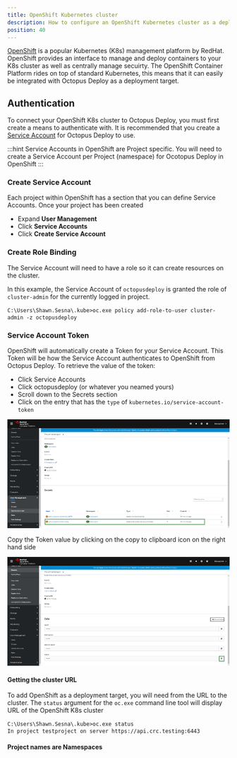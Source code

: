 ```yaml
---
title: OpenShift Kubernetes cluster
description: How to configure an OpenShift Kubernetes cluster as a deployment target in Octopus
position: 40
---
```


[OpenShift](https://www.openshift.com/) is a popular Kubernetes (K8s) management platform by RedHat.  OpenShift provides an interface to manage and deploy containers to your K8s cluster as well as centrally manage secuirty.  The OpenShift Container Platform rides on top of standard Kubernetes, this means that it can easily be integrated with Octopus Deploy as a deployment target.

## Authentication
To connect your OpenShift K8s cluster to Octopus Deploy, you must first create a means to authenticate with.  It is recommended that you create a [Service Account](https://docs.openshift.com/container-platform/4.4/authentication/understanding-and-creating-service-accounts.html) for Octopus Deploy to use.

:::hint
Service Accounts in OpenShift are Project specific.  You will need to create a Service Account per Project (namespace) for Ocotopus Deploy in OpenShift
:::

### Create Service Account
Each project within OpenShift has a section that you can define Service Accounts.  Once your project has been created

- Expand **User Management**
- Click **Service Accounts**
- Click **Create Service Account**

### Create Role Binding
The Service Account will need to have a role so it can create resources on the cluster.

In this example, the Service Account of `octopusdeploy` is granted the role of `cluster-admin` for the currently logged in project.
```
C:\Users\Shawn.Sesna\.kube>oc.exe policy add-role-to-user cluster-admin -z octopusdeploy
```

### Service Account Token
OpenShift will automatically create a Token for your Service Account.  This Token will be how the Service Account authenticates to OpenShift from Octopus Deploy.  To retrieve the value of the token:

- Click Service Accounts
- Click octopusdeploy (or whatever you neamed yours)
- Scroll down to the Secrets section
- Click on the entry that has the `type` of `kubernetes.io/service-account-token`

![](openshift-service-account-secrets.png)

Copy the Token value by clicking on the copy to clipboard icon on the right hand side

![](openshift-copy-token.png)

#### Getting the cluster URL
To add OpenShift as a deployment target, you will need from the URL to the cluster.  The `status` argument for the `oc.exe` command line tool will display URL of the OpenShift K8s cluster
```
C:\Users\Shawn.Sesna\.kube>oc.exe status
In project testproject on server https://api.crc.testing:6443
```

#### Project names are Namespaces
